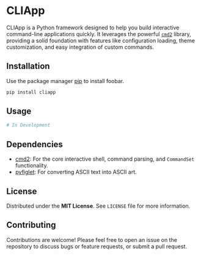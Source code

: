 # CLIApp

CLIApp is a Python framework designed to help you build interactive command-line applications quickly. It leverages the powerful [`cmd2`](https://cmd2.readthedocs.io/) library, providing a solid foundation with features like configuration loading, theme customization, and easy integration of custom commands.

## Installation

Use the package manager [pip](https://pip.pypa.io/en/stable/) to install foobar.

```bash
pip install cliapp
```

## Usage

```python
# In Development
```

## Dependencies

  * [cmd2](https://cmd2.readthedocs.io/): For the core interactive shell, command parsing, and `CommandSet` functionality.
  * [pyfiglet](https://github.com/pwaller/pyfiglet): For converting ASCII text into ASCII art.

## License

Distributed under the **MIT License**. See `LICENSE` file for more information.

## Contributing

Contributions are welcome\! Please feel free to open an issue on the repository to discuss bugs or feature requests, or submit a pull request.